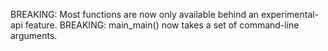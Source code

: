 BREAKING: Most functions are now only available behind an experimental-api
   feature.
BREAKING: main_main() now takes a set of command-line arguments.

